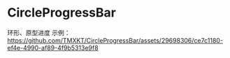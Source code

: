 # CircleProgressBar
环形、原型进度
示例：https://github.com/TMXKT/CircleProgressBar/assets/29698306/ce7c1180-ef4e-4990-af89-4f9b5313e9f8
